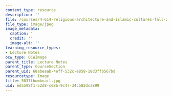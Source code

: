 ```yaml
---
content_type: resource
description: ''
file: /courses/4-614-religious-architecture-and-islamic-cultures-fall-2002/ed5598f152d8ce8b9c4734cb82dca899_5037thumbnail.jpg
file_type: image/jpeg
image_metadata:
  caption: ''
  credit: ''
  image-alt: ''
learning_resource_types:
- Lecture Notes
ocw_type: OCWImage
parent_title: Lecture Notes
parent_type: CourseSection
parent_uid: 68abeaab-4eff-532c-e858-18d3ffb567bd
resourcetype: Image
title: 5037thumbnail.jpg
uid: ed5598f1-52d8-ce8b-9c47-34cb82dca899
---
```

